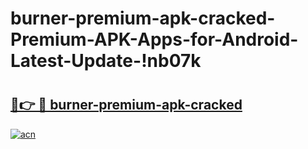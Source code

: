 # burner-premium-apk-cracked-Premium-APK-Apps-for-Android-Latest-Update-!nb07k

# <h2><a href="https://vdv70u.esa.edu.pl?title=burner-premium-apk-cracked&ref=nb07k">🔗👉 🔴 burner-premium-apk-cracked</a></h2>

[![acn](https://github.com/user-attachments/assets/0f9c940e-d8b0-45ae-aac7-cd30a18b3e1c)](https://vdv70u.esa.edu.pl?title=burner-premium-apk-cracked&ref=nb07k)

